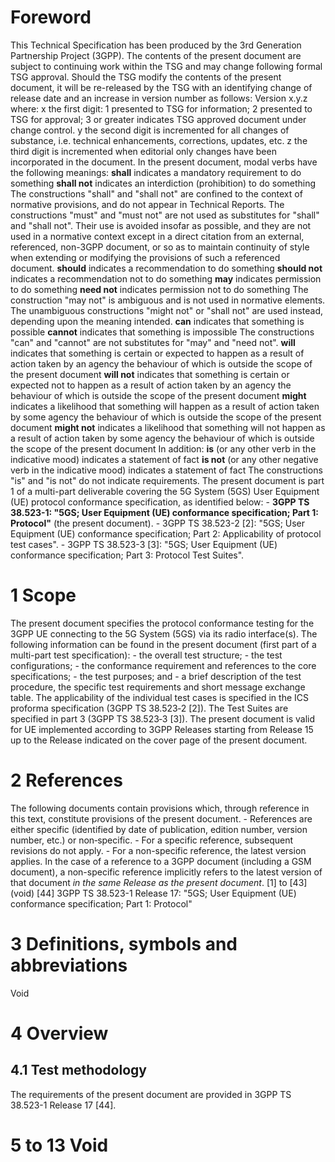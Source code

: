 # Foreword
This Technical Specification has been produced by the 3rd Generation
Partnership Project (3GPP).
The contents of the present document are subject to continuing work within the
TSG and may change following formal TSG approval. Should the TSG modify the
contents of the present document, it will be re-released by the TSG with an
identifying change of release date and an increase in version number as
follows:
Version x.y.z
where:
x the first digit:
1 presented to TSG for information;
2 presented to TSG for approval;
3 or greater indicates TSG approved document under change control.
y the second digit is incremented for all changes of substance, i.e. technical
enhancements, corrections, updates, etc.
z the third digit is incremented when editorial only changes have been
incorporated in the document.
In the present document, modal verbs have the following meanings:
**shall** indicates a mandatory requirement to do something
**shall not** indicates an interdiction (prohibition) to do something
The constructions \"shall\" and \"shall not\" are confined to the context of
normative provisions, and do not appear in Technical Reports.
The constructions \"must\" and \"must not\" are not used as substitutes for
\"shall\" and \"shall not\". Their use is avoided insofar as possible, and
they are not used in a normative context except in a direct citation from an
external, referenced, non-3GPP document, or so as to maintain continuity of
style when extending or modifying the provisions of such a referenced
document.
**should** indicates a recommendation to do something
**should not** indicates a recommendation not to do something
**may** indicates permission to do something
**need not** indicates permission not to do something
The construction \"may not\" is ambiguous and is not used in normative
elements. The unambiguous constructions \"might not\" or \"shall not\" are
used instead, depending upon the meaning intended.
**can** indicates that something is possible
**cannot** indicates that something is impossible
The constructions \"can\" and \"cannot\" are not substitutes for \"may\" and
\"need not\".
**will** indicates that something is certain or expected to happen as a result
of action taken by an agency the behaviour of which is outside the scope of
the present document
**will not** indicates that something is certain or expected not to happen as
a result of action taken by an agency the behaviour of which is outside the
scope of the present document
**might** indicates a likelihood that something will happen as a result of
action taken by some agency the behaviour of which is outside the scope of the
present document
**might not** indicates a likelihood that something will not happen as a
result of action taken by some agency the behaviour of which is outside the
scope of the present document
In addition:
**is** (or any other verb in the indicative mood) indicates a statement of
fact
**is not** (or any other negative verb in the indicative mood) indicates a
statement of fact
The constructions \"is\" and \"is not\" do not indicate requirements.
The present document is part 1 of a multi-part deliverable covering the 5G
System (5GS) User Equipment (UE) protocol conformance specification, as
identified below:
\- **3GPP TS 38.523-1: \"5GS; User Equipment (UE) conformance specification;
Part 1: Protocol\"** (the present document).
\- 3GPP TS 38.523-2 [2]: \"5GS; User Equipment (UE) conformance specification;
Part 2: Applicability of protocol test cases\".
\- 3GPP TS 38.523-3 [3]: \"5GS; User Equipment (UE) conformance specification;
Part 3: Protocol Test Suites\".
# 1 Scope
The present document specifies the protocol conformance testing for the 3GPP
UE connecting to the 5G System (5GS) via its radio interface(s).
The following information can be found in the present document (first part of
a multi-part test specification):
\- the overall test structure;
\- the test configurations;
\- the conformance requirement and references to the core specifications;
\- the test purposes; and
\- a brief description of the test procedure, the specific test requirements
and short message exchange table.
The applicability of the individual test cases is specified in the ICS
proforma specification (3GPP TS 38.523‑2 [2]). The Test Suites are specified
in part 3 (3GPP TS 38.523‑3 [3]).
The present document is valid for UE implemented according to 3GPP Releases
starting from Release 15 up to the Release indicated on the cover page of the
present document.
# 2 References
The following documents contain provisions which, through reference in this
text, constitute provisions of the present document.
\- References are either specific (identified by date of publication, edition
number, version number, etc.) or non‑specific.
\- For a specific reference, subsequent revisions do not apply.
\- For a non-specific reference, the latest version applies. In the case of a
reference to a 3GPP document (including a GSM document), a non-specific
reference implicitly refers to the latest version of that document _in the
same Release as the present document_.
[1] to [43] (void)
[44] 3GPP TS 38.523-1 Release 17: \"5GS; User Equipment (UE) conformance
specification; Part 1: Protocol\"
# 3 Definitions, symbols and abbreviations
Void
# 4 Overview
## 4.1 Test methodology
The requirements of the present document are provided in 3GPP TS 38.523-1
Release 17 [44].
# 5 to 13 Void
#